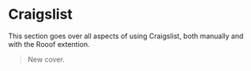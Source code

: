 # Craigslist

This section goes over all aspects of using Craigslist, both manually and with the Rooof extention.

> New cover.

